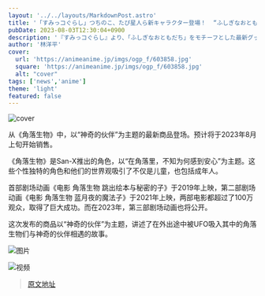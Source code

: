 ```yaml
---
layout: '../../layouts/MarkdownPost.astro'
title: '「すみっコぐらし」つちのこ、たぴ星人ら新キャラクター登場！  “ふしぎなおともだち”テーマの最新グッズ'
pubDate: 2023-08-03T12:30:04+0900
description: '『すみっコぐらし』より、「ふしぎなおともだち」をモチーフとした最新グッズが登場。2023年8月上旬ごろより販売開始となる。'
author: '林洋平'
cover:
  url: 'https://animeanime.jp/imgs/ogp_f/603858.jpg'
  square: 'https://animeanime.jp/imgs/ogp_f/603858.jpg'
  alt: "cover"
tags: ['news','anime']
theme: 'light'
featured: false
---
```


![cover](https://animeanime.jp/imgs/ogp_f/603858.jpg)

从《角落生物》中，以“神奇的伙伴”为主题的最新商品登场。预计将于2023年8月上旬开始销售。

《角落生物》是San-X推出的角色，以“在角落里，不知为何感到安心”为主题。这些个性独特的角色和他们的世界观吸引了不仅是儿童，也包括成年人。

首部剧场动画《电影 角落生物 跳出绘本与秘密的子》于2019年上映，第二部剧场动画《电影 角落生物 蓝月夜的魔法子》于2021年上映，两部电影都超过了100万观众，取得了巨大成功。而在2023年，第三部剧场动画也将公开。

这次发布的商品以“神奇的伙伴”为主题，讲述了在外出途中被UFO吸入其中的角落生物们与神奇的伙伴相遇的故事。

![图片](https://animeanime.jp/imgs/zoom/603873.jpg)

![视频](https://www.youtube.com/embed/4kXpK21mSdI?rel=0)

>[原文地址](https://animeanime.jp/article/2023/08/03/79049.html)  